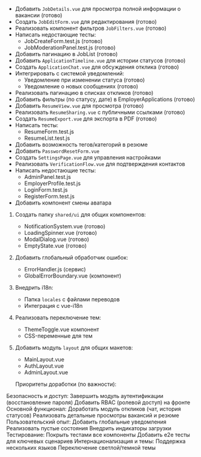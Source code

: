 - Добавить `JobDetails.vue` для просмотра полной информации о вакансии (готово)
- Создать `JobEditForm.vue` для редактирования (готово)
- Реализовать компонент фильтров `JobFilters.vue` (готово)
- Написать недостающие тесты:
  - JobCreateForm.test.js (готово)
  - JobModerationPanel.test.js (готово)
- Добавить пагинацию в JobList (готово)
- Добавить `ApplicationTimeline.vue` для истории статусов (готово)
- Создать `ApplicationChat.vue` для обсуждения отклика (готово)
- Интегрировать с системой уведомлений:
  - Уведомление при изменении статуса (готово)
  - Уведомление о новых сообщениях (готово)
- Реализовать пагинацию в списках откликов (готово)
- Добавить фильтры (по статусу, дате) в EmployerApplications (готово)
- Добавить `ResumeView.vue` для просмотра (готово)
- Реализовать `ResumeSharing.vue` с публичными ссылками (готово)
- Создать `ResumeExport.vue` для экспорта в PDF (готово)
- Написать тесты:
  - ResumeForm.test.js
  - ResumeList.test.js
- Добавить возможность тегов/категорий в резюме
- Добавить `PasswordResetForm.vue`
- Создать `SettingsPage.vue` для управления настройками
- Реализовать `VerificationFlow.vue` для подтверждения контактов
- Написать недостающие тесты:
  - AdminPanel.test.js
  - EmployerProfile.test.js
  - LoginForm.test.js
  - RegisterForm.test.js
- Добавить компонент смены аватара
1. Создать папку `shared/ui` для общих компонентов:
   - NotificationSystem.vue (готово)
   - LoadingSpinner.vue (готово)
   - ModalDialog.vue (готово)
   - EmptyState.vue (готово)
   
2. Добавить глобальный обработчик ошибок:
   - ErrorHandler.js (сервис)
   - GlobalErrorBoundary.vue (компонент)

3. Внедрить i18n:
   - Папка `locales` с файлами переводов
   - Интеграция с vue-i18n

4. Реализовать переключение тем:
   - ThemeToggle.vue компонент
   - CSS-переменные для тем
   
5. Добавить модуль `layout` для общих макетов:
   - MainLayout.vue
   - AuthLayout.vue
   - AdminLayout.vue

   Приоритеты доработки (по важности):

Безопасность и доступ:
Завершить модуль аутентификации (восстановление пароля)
Добавить RBAC (ролевой доступ) на фронте
Основной функционал:
Доработать модуль откликов (чат, история статусов)
Реализовать детальные просмотры вакансий и резюме
Пользовательский опыт:
Добавить глобальные уведомления
Реализовать пустые состояния
Внедрить индикаторы загрузки
Тестирование:
Покрыть тестами все компоненты
Добавить e2e тесты для ключевых сценариев
Интернационализация и темы:
Поддержка нескольких языков
Переключение светлой/темной темы